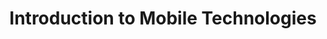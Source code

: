 ---
title: Introduction to Mobile Technologies
url: /refguide/mobile/introduction-to-mobile-technologies/
category: Mobile
weight: 20
---